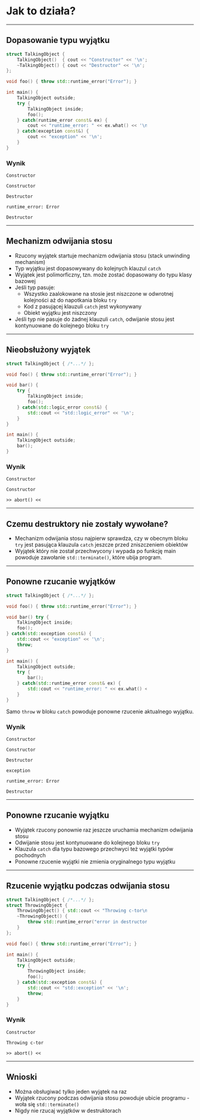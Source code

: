 ﻿<!-- .slide: data-background="#111111" -->

# Jak to działa?

___
<!-- .slide: style="font-size: 0.9em" -->

## Dopasowanie typu wyjątku

<div class="multicolumn" style="position: relative">
<div class="col" style="width: 75%; flex: none">

```cpp
struct TalkingObject {
    TalkingObject()  { cout << "Constructor" << '\n'; }
    ~TalkingObject() { cout << "Destructor" << '\n'; }
};

void foo() { throw std::runtime_error("Error"); }

int main() {
    TalkingObject outside;
    try {
        TalkingObject inside;
        foo();
    } catch(runtime_error const& ex) {
        cout << "runtime_error: " << ex.what() << '\n';
    } catch(exception const&) {
        cout << "exception" << '\n';
    }
}
```

</div>
<div class="col fragment fade-in">

### Wynik

`Constructor` <!-- .element: class="fragment fade-in" -->

`Constructor` <!-- .element: class="fragment fade-in" -->

`Destructor` <!-- .element: class="fragment fade-in" -->

`runtime_error: Error` <!-- .element: class="fragment fade-in" -->

`Destructor` <!-- .element: class="fragment fade-in" -->

</div>
</div>

___

## Mechanizm odwijania stosu

* <!-- .element: class="fragment fade-in" --> Rzucony wyjątek startuje mechanizm odwijania stosu (stack unwinding mechanism)
* <!-- .element: class="fragment fade-in" --> Typ wyjątku jest dopasowywany do kolejnych klauzul <code>catch</code>
* <!-- .element: class="fragment fade-in" --> Wyjątek jest polimorficzny, tzn. może zostać dopasowany do typu klasy bazowej
* <!-- .element: class="fragment fade-in" --> Jeśli typ pasuje:
  * <!-- .element: class="fragment fade-in" --> Wszystko zaalokowane na stosie jest niszczone w odwrotnej kolejności aż do napotkania bloku <code>try</code>
  * <!-- .element: class="fragment fade-in" --> Kod z pasującej klauzuli <code>catch</code> jest wykonywany
  * <!-- .element: class="fragment fade-in" --> Obiekt wyjątku jest niszczony
* <!-- .element: class="fragment fade-in" --> Jeśli typ nie pasuje do żadnej klauzuli <code>catch</code>, odwijanie stosu jest kontynuowane do kolejnego bloku <code>try</code>

___
<!-- .slide: style="font-size: 0.9em" -->

## Nieobsłużony wyjątek

<div class="multicolumn" style="position: relative">
<div class="col" style="width: 75%; flex: none">

```cpp
struct TalkingObject { /*...*/ };

void foo() { throw std::runtime_error("Error"); }

void bar() {
    try {
        TalkingObject inside;
        foo();
    } catch(std::logic_error const&) {
        std::cout << "std::logic_error" << '\n';
    }
}

int main() {
    TalkingObject outside;
    bar();
}
```

</div>
<div class="col fragment fade-in">

### Wynik

`Constructor` <!-- .element: class="fragment fade-in" -->

`Constructor` <!-- .element: class="fragment fade-in" -->

`>> abort() <<` <!-- .element: class="fragment fade-in" -->

</div>
</div>

___

## Czemu destruktory nie zostały wywołane?

* <!-- .element: class="fragment fade-in" --> Mechanizm odwijania stosu najpierw sprawdza, czy w obecnym bloku <code>try</code> jest pasująca klauzula <code>catch</code> jeszcze przed zniszczeniem obiektów
* <!-- .element: class="fragment fade-in" --> Wyjątek który nie został przechwycony i wypada po funkcję main powoduje zawołanie <code>std::terminate()</code>, które ubija program.

___
<!-- .slide: style="font-size: 0.9em" -->

## Ponowne rzucanie wyjątków

<div class="multicolumn" style="position: relative">
<div class="col" style="width: 75%; flex: none">

```cpp
struct TalkingObject { /*...*/ };

void foo() { throw std::runtime_error("Error"); }

void bar() try {
    TalkingObject inside;
    foo();
} catch(std::exception const&) {
    std::cout << "exception" << '\n';
    throw;
}

int main() {
    TalkingObject outside;
    try {
        bar();
    } catch(std::runtime_error const& ex) {
        std::cout << "runtime_error: " << ex.what() << '\n';
    }
}
```

</div>
<div class="col fragment fade-in">

Samo `throw` w bloku `catch` powoduje ponowne rzucenie aktualnego wyjątku.

### Wynik <!-- .element: class="fragment fade-in" -->

`Constructor` <!-- .element: class="fragment fade-in" -->

`Constructor` <!-- .element: class="fragment fade-in" -->

`Destructor` <!-- .element: class="fragment fade-in" -->

`exception` <!-- .element: class="fragment fade-in" -->

`runtime_error: Error` <!-- .element: class="fragment fade-in" -->

`Destructor` <!-- .element: class="fragment fade-in" -->

</div>
</div>

___

## Ponowne rzucanie wyjątku

* <!-- .element: class="fragment fade-in" --> Wyjątek rzucony ponownie raz jeszcze uruchamia mechanizm odwijania stosu
* <!-- .element: class="fragment fade-in" --> Odwijanie stosu jest kontynuowane do kolejnego bloku <code>try</code>
* <!-- .element: class="fragment fade-in" --> Klauzula <code>catch</code> dla typu bazowego przechwyci też wyjątki typów pochodnych
* <!-- .element: class="fragment fade-in" --> Ponowne rzucenie wyjątki nie zmienia oryginalnego typu wyjątku

___
<!-- .slide: style="font-size: 0.9em" -->

## Rzucenie wyjątku podczas odwijania stosu

<div class="multicolumn" style="position: relative">
<div class="col" style="width: 75%; flex: none">

```cpp
struct TalkingObject { /*...*/ };
struct ThrowingObject {
    ThrowingObject() { std::cout << "Throwing c-tor\n"; }
    ~ThrowingObject() {
        throw std::runtime_error("error in destructor");
    }
};

void foo() { throw std::runtime_error("Error"); }

int main() {
    TalkingObject outside;
    try {
        ThrowingObject inside;
        foo();
    } catch(std::exception const&) {
        std::cout << "std::exception" << '\n';
        throw;
    }
}
```

</div>
<div class="col fragment fade-in">

### Wynik

`Constructor` <!-- .element: class="fragment fade-in" -->

`Throwing c-tor` <!-- .element: class="fragment fade-in" -->

`>> abort() <<`  <!-- .element: class="fragment fade-in" -->

</div>
</div>

___

## Wnioski

* <!-- .element: class="fragment fade-in" --> Można obsługiwać tylko jeden wyjątek na raz
* <!-- .element: class="fragment fade-in" --> Wyjątek rzucony podczas odwijania stosu powoduje ubicie programu - woła się <code>std::terminate()</code>
* <!-- .element: class="fragment fade-in" --> Nigdy nie rzucaj wyjątków w destruktorach

